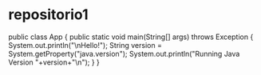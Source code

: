 # repositorio1
public class App {
 public static void main(String[] args) throws Exception {
 System.out.println("\nHello!");
 String version = System.getProperty("java.version");
 System.out.println("Running Java Version "+version+"\n");
 }
}
